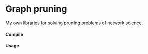 # Graph pruning

My own libraries for solving pruning problems of network science.

#### Compile

#### Usage
